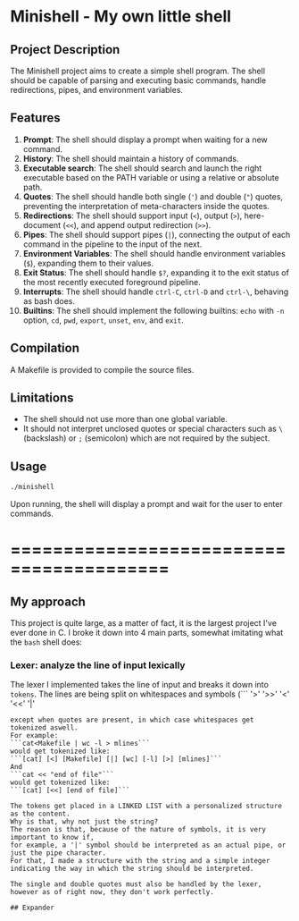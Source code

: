 # Minishell - My own little shell

## Project Description

The Minishell project aims to create a simple shell program. The shell should be capable of parsing and executing basic commands, handle redirections, pipes, and environment variables.

## Features

1. **Prompt**: The shell should display a prompt when waiting for a new command.
2. **History**: The shell should maintain a history of commands.
3. **Executable search**: The shell should search and launch the right executable based on the PATH variable or using a relative or absolute path.
4. **Quotes**: The shell should handle both single (`'`) and double (`"`) quotes, preventing the interpretation of meta-characters inside the quotes.
5. **Redirections**: The shell should support input (`<`), output (`>`), here-document (`<<`), and append output redirection (`>>`).
6. **Pipes**: The shell should support pipes (`|`), connecting the output of each command in the pipeline to the input of the next.
7. **Environment Variables**: The shell should handle environment variables (`$`), expanding them to their values.
8. **Exit Status**: The shell should handle `$?`, expanding it to the exit status of the most recently executed foreground pipeline.
9. **Interrupts**: The shell should handle `ctrl-C`, `ctrl-D` and `ctrl-\`, behaving as bash does.
10. **Builtins**: The shell should implement the following builtins: `echo` with `-n` option, `cd`, `pwd`, `export`, `unset`, `env`, and `exit`.

## Compilation

A Makefile is provided to compile the source files. 

## Limitations

* The shell should not use more than one global variable.
* It should not interpret unclosed quotes or special characters such as `\` (backslash) or `;` (semicolon) which are not required by the subject.

## Usage

```bash
./minishell
```

Upon running, the shell will display a prompt and wait for the user to enter commands.

# =========================================

## My approach

This project is quite large, as a matter of fact, it is the largest project I've ever done in C.
I broke it down into 4 main parts, somewhat imitating what the ```bash``` shell does:

### Lexer: analyze the line of input lexically
The lexer I implemented takes the line of input and breaks it down into ```tokens```.
The lines are being split on whitespaces and symbols (```
'>' '>>' '<' '<<' '|'
```),
except when quotes are present, in which case whitespaces get tokenized aswell.
For example:
```cat<Makefile | wc -l > mlines```
would get tokenized like:
```[cat] [<] [Makefile] [|] [wc] [-l] [>] [mlines]```
And
```cat << "end of file"```
would get tokenized like:
```[cat] [<<] [end of file]```

The tokens get placed in a LINKED LIST with a personalized structure as the content.
Why is that, why not just the string?
The reason is that, because of the nature of symbols, it is very important to know if,
for example, a '|' symbol should be interpreted as an actual pipe, or just the pipe character.
For that, I made a structure with the string and a simple integer indicating the way in which the string should be interpreted.

The single and double quotes must also be handled by the lexer, however as of right now, they don't work perfectly.

## Expander



